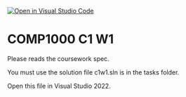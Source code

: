 [![Open in Visual Studio Code](https://classroom.github.com/assets/open-in-vscode-718a45dd9cf7e7f842a935f5ebbe5719a5e09af4491e668f4dbf3b35d5cca122.svg)](https://classroom.github.com/online_ide?assignment_repo_id=13002276&assignment_repo_type=AssignmentRepo)
# COMP1000 C1 W1

Please reads the coursework spec.

You must use the solution file c1w1.sln is in the tasks folder.

Open this file in Visual Studio 2022.
